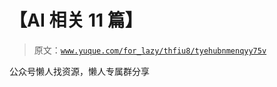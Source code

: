 # 【AI 相关 11 篇】

> 原文：[`www.yuque.com/for_lazy/thfiu8/tyehubnmenqyy75v`](https://www.yuque.com/for_lazy/thfiu8/tyehubnmenqyy75v)



公众号懒人找资源，懒人专属群分享